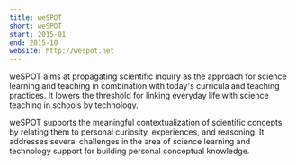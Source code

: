 ```yaml
---
title: weSPOT
short: weSPOT
start: 2015-01
end: 2015-10
website: http://wespot.net
---
```


weSPOT aims at propagating scientific inquiry as the approach for science learning and teaching in combination with today's curricula and teaching practices.
It lowers the threshold for linking everyday life with science teaching in schools by technology.

weSPOT supports the meaningful contextualization of scientific concepts by relating them to personal curiosity, experiences, and reasoning.
It addresses several challenges in the area of science learning and technology support for building personal conceptual knowledge.
